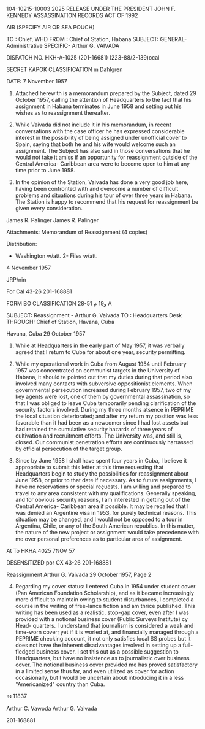 104-10215-10003 2025 RELEASE UNDER THE PRESIDENT JOHN F. KENNEDY ASSASSINATION RECORDS ACT OF 1992

AIR
(SPECIFY AIR OR SEA POUCH)

TO : Chief, WHD
FROM : Chief of Station, Habana
SUBJECT: GENERAL- Administrative
SPECIFIC- Arthur G. VAIVADA

DISPATCH NO. HKH-A-1025
(201-16681)
(223-88/2-139)ocal

SECRET KAPOK
CLASSIFICATION
m Dahlgren

DATE: 7 November 1957

1. Attached herewith is a memorandum prepared by the Subject, dated
29 October 1957, calling the attention of Headquarters to the fact that
his assignment in Habana terminates in June 1958 and setting out his wishes
as to reassignment thereafter.

2. While Vaivada did not include it in his memorandum, in recent
conversations with the case officer he has expressed considerable interest
in the possibility of being assigned under unofficial cover to Spain,
saying that both he and his wife would welcome such an assignment. The
Subject has also said in those conversations that he would not take it
amiss if an opportunity for reassignment outside of the Central America-
Caribbean area were to become open to him at any time prior to June 1958.

3. In the opinion of the Station, Vaivada has done a very good job
here, having been confronted with and overcome a number of difficult
problems and situations during his tour of over three years in Habana.
The Station is happy to recommend that his request for reassignment be
given every consideration.

James R. Palinger
James R. Palinger

Attachments:
Memorandum of Reassignment (4 copies)

Distribution:
- Washington w/att.
2- Files w/att.

4 November 1957

JRP/nin

For Cal 43-26
201-168881

FORM BO
CLASSIFICATION
28-51 و19 م A

SUBJECT: Reassignment - Arthur G. Vaivada
TO : Headquarters Desk
THROUGH: Chief of Station, Havana, Cuba

Havana, Cuba
29 October 1957

1. While at Headquarters in the early part of May 1957, it was verbally
agreed that I return to Cuba for about one year, security permitting.

2. While my operational work in Cuba from August 1954 until February
1957 was concentrated on communist targets in the University of Habana, it
should te pointed out that my duties during that period also involved many
contacts with subversive oppositionist elements. When governmental persecution
increased during February 1957, two of my key agents were lost, one of them
by governmental assassination, so that I was obliged to leave Cuba temporarily
pending clarification of the security factors involved. During my three
months atsence in PEPRIME the local situation deteriorated; and after my
return my position was less favorable than it had been as a newcomer since I
had lost assets but had retained the cumulative security hazards of three years
of cultivation and recruitment efforts. The University was, and still is,
closed. Our communist penetration efforts are continuously harrassed by
official persecution of the target group.

3. Since by June 1958 I shall have spent four years in Cuba, I believe
it appropriate to submit this letter at this time requesting that Headquarters
begin to study the possibilities for reassignment about June 1958, or prior
to that date if necessary. As to future assignments, I have no reservations
or special reçuests. I am willing and prepared to travel to any area
consistent with my qualifications. Generally speaking, and for obvious
security reasons, I am interested in getting out of the Central America-
Caribbean area if possible. It may be recalled that I was denied an Argentine
visa in 1953, for purely technical reasons. This situation may be changed,
and I would not be opposed to a tour in Argentina, Chile, or any of the South
American republics. In this matter, the nature of the new project or
assignment would take precedence with me over personal preferences as to
particular area of assignment.

At To HKHA 4025
7NOV 57

DESENSITIZED
por CX 43-26
201-168881

Reassignment Arthur G. Vaivada
29 October 1957, Page 2

4. Regarding my cover status: I entered Cuba in 1954 under student
cover (Pan American Foundation Scholarship), and as it became increasingly
more difficult to maintain owing to student disturbances, I completed a
course in the writing of free-lance fiction and am thrice published. This
writing has been used as a realistic, stop-gap cover, even after I was
provided with a notional business cover (Public Surveys Institute) cy Head-
quarters. I understand that journalism is considered a weak and time-worn
cover; yet if it is worled at, and financially managed through a PEPRIME
checking account, it not only satisfies local SS probes but it does not have
the inherent disadvantages involved in setting up a full-fledged business
cover. I set this out as a possible suggestion to Headquarters, but have
no insistence as to journalistic over business cover. The notional
business cover provided me has proved satisfactory in a limited sense thus
far, and even utilized as cover for action occasionally, but I would be
uncertain about introducing it in a less "Americanized" country than Cuba.

อง
11837

Arthur C. Vawoda
Arthur G. Vaivada

201-168881
